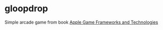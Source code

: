 # gloopdrop
Simple arcade game from book [Apple Game Frameworks and Technologies](https://pragprog.com/titles/tcswift/apple-game-frameworks-and-technologies)
